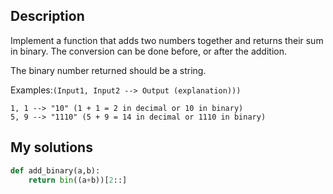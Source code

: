 ## Description

Implement a function that adds two numbers together and returns their sum in binary. The conversion can be done before, or after the addition.

The binary number returned should be a string.

Examples:`(Input1, Input2 --> Output (explanation)))`
```
1, 1 --> "10" (1 + 1 = 2 in decimal or 10 in binary)
5, 9 --> "1110" (5 + 9 = 14 in decimal or 1110 in binary)
```
## My solutions

```py
def add_binary(a,b):
    return bin((a+b))[2::]
```